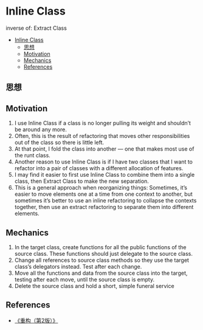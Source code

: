 # Inline Class 

inverse of: Extract Class


<!-- TOC -->

- [Inline Class](#inline-class)
    - [思想](#思想)
    - [Motivation](#motivation)
    - [Mechanics](#mechanics)
    - [References](#references)

<!-- /TOC -->


## 思想


## Motivation
1. I use Inline Class if a class is no longer pulling its weight and shouldn’t be around any more. 
2. Often, this is the result of refactoring that moves other responsibilities out of the class so there is little left. 
3. At that point, I fold the class into another — one that makes most use of the runt class. 
4. Another reason to use Inline Class is if I have two classes that I want to refactor into a pair of classes with a different allocation of features. 
5. I may find it easier to first use Inline Class to combine them into a single class, then Extract Class to make the new separation. 
6. This is a general approach when reorganizing things: Sometimes, it’s easier to move elements one at a time from one context to another, but sometimes it’s better to use an inline refactoring to collapse the contexts together, then use an extract refactoring to separate them into different elements.


## Mechanics
1. In the target class, create functions for all the public functions of the source class. These functions should just delegate to the source class. 
2. Change all references to source class methods so they use the target class’s delegators instead. Test after each change.
3. Move all the functions and data from the source class into the target, testing after each move, until the source class is empty. 
4. Delete the source class and hold a short, simple funeral service


## References
* [《重构（第2版）》](https://book.douban.com/subject/33400354/)
